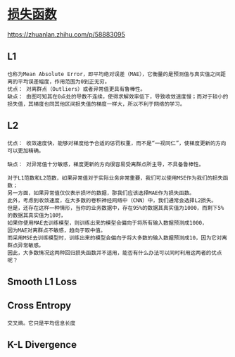 # [损失函数](https://zhuanlan.zhihu.com/p/377799012)
https://zhuanlan.zhihu.com/p/58883095
## L1 
```
也称为Mean Absolute Error，即平均绝对误差（MAE），它衡量的是预测值与真实值之间距离的平均误差幅度，作用范围为0到正无穷。
优点： 对离群点（Outliers）或者异常值更具有鲁棒性。
缺点： 由图可知其在0点处的导数不连续，使得求解效率低下，导致收敛速度慢；而对于较小的损失值，其梯度也同其他区间损失值的梯度一样大，所以不利于网络的学习。
```
## L2
```
优点： 收敛速度快，能够对梯度给予合适的惩罚权重，而不是“一视同仁”，使梯度更新的方向可以更加精确。

缺点： 对异常值十分敏感，梯度更新的方向很容易受离群点所主导，不具备鲁棒性。

对于L1范数和L2范数，如果异常值对于实际业务非常重要，我们可以使用MSE作为我们的损失函数；
另一方面，如果异常值仅仅表示损坏的数据，那我们应该选择MAE作为损失函数。
此外，考虑到收敛速度，在大多数的卷积神经网络中（CNN）中，我们通常会选择L2损失。
但是，还存在这样一种情形，当你的业务数据中，存在95%的数据其真实值为1000，而剩下5%的数据其真实值为10时，
如果你使用MAE去训练模型，则训练出来的模型会偏向于将所有输入数据预测成1000，
因为MAE对离群点不敏感，趋向于取中值。
而采用MSE去训练模型时，训练出来的模型会偏向于将大多数的输入数据预测成10，因为它对离群点异常敏感。
因此，大多数情况这两种回归损失函数并不适用，能否有什么办法可以同时利用这两者的优点呢？
```
## Smooth L1 Loss
## Cross Entropy 
```
交叉熵。它只是平均信息长度
```
## K-L Divergence

